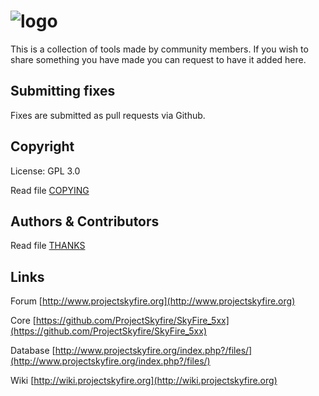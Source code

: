 # ![logo](http://www.projectskyfire.org/public/style_images/9_1_s2QNl.png) 

This is a collection of tools made by community members.
If you wish to share something you have made you can request to have it added here.

## Submitting fixes

Fixes are submitted as pull requests via Github. 

## Copyright

License: GPL 3.0

Read file [COPYING](COPYING.md)


## Authors &amp; Contributors

Read file [THANKS](THANKS.md)


## Links

Forum [http://www.projectskyfire.org](http://www.projectskyfire.org)

Core [https://github.com/ProjectSkyfire/SkyFire_5xx](https://github.com/ProjectSkyfire/SkyFire_5xx)

Database [http://www.projectskyfire.org/index.php?/files/](http://www.projectskyfire.org/index.php?/files/)

Wiki [http://wiki.projectskyfire.org](http://wiki.projectskyfire.org)